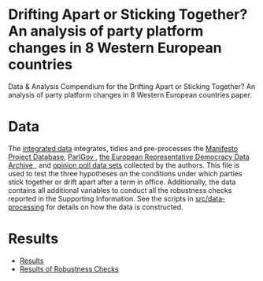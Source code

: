# Drifting Apart or Sticking Together? An analysis of party platform changes in 8 Western European countries
Data &amp; Analysis Compendium for the Drifting Apart or Sticking Together? An analysis of party platform changes in 8 Western European countries paper.

# Data
The [integrated data](data/intermediate/cleaned_dyadic_data.csv) integrates, tidies and pre-processes the <a href="https://manifesto-project.wzb.eu/datasets/" target="_blank"> Manifesto Project Database</a>, <a href="http://www.parlgov.org/" target="_blank"> ParlGov </a>, <a href = "https://erdda.org/cpd/" target="_blank" > the European Representative Democracy Data Archive </a>, and [opinion poll data sets](data/raw/poll_data.csv) collected by the authors. This file is used to test the three hypotheses on the conditions under which parties stick together or drift apart after a term in office. Additionally, the data contains all additional variables to conduct all the robustness checks reported in the Supporting Information. See the scripts in [src/data-processing](src/README.md) for details on how the data is constructed.

# Results
* [Results](src/analysis/01_main_analysis.md)
* [Results of Robustness Checks](src/analysis/02_robustness_checks.md)
